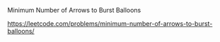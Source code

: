 Minimum Number of Arrows to Burst Balloons

https://leetcode.com/problems/minimum-number-of-arrows-to-burst-balloons/
